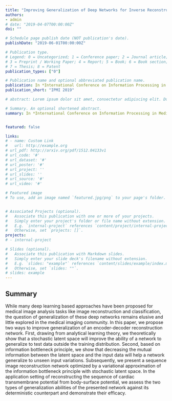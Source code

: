 ```yaml
---
title: "Improving Generalization of Deep Networks for Inverse Reconstruction of Image Sequences"
authors:
- admin
# date: "2019-04-07T00:00:00Z"
doi: ""

# Schedule page publish date (NOT publication's date).
publishDate: "2019-06-01T00:00:00Z"

# Publication type.
# Legend: 0 = Uncategorized; 1 = Conference paper; 2 = Journal article;
# 3 = Preprint / Working Paper; 4 = Report; 5 = Book; 6 = Book section;
# 7 = Thesis; 8 = Patent
publication_types: ["0"]

# Publication name and optional abbreviated publication name.
publication: In *International Conference on Information Processing in Medical Imaging (IPMI), 2019*
publication_short: "IPMI 2019"

# abstract: Lorem ipsum dolor sit amet, consectetur adipiscing elit. Duis posuere tellus ac convallis placerat. Proin tincidunt magna sed ex sollicitudin condimentum. Sed ac faucibus dolor, scelerisque sollicitudin nisi. Cras purus urna, suscipit quis sapien eu, pulvinar tempor diam. Quisque risus orci, mollis id ante sit amet, gravida egestas nisl. Sed ac tempus magna. Proin in dui enim. Donec condimentum, sem id dapibus fringilla, tellus enim condimentum arcu, nec volutpat est felis vel metus. Vestibulum sit amet erat at nulla eleifend gravida.

# Summary. An optional shortened abstract.
summary: In *International Conference on Information Processing in Medical Imaging (IPMI), 2019*


featured: false

links:
# - name: Custom Link
#   url: http://example.org
# url_pdf: http://arxiv.org/pdf/1512.04133v1
# url_code: '#'
# url_dataset: '#'
# url_poster: '#'
# url_project: ''
# url_slides: ''
# url_source: '#'
# url_video: '#'

# Featured image
# To use, add an image named `featured.jpg/png` to your page's folder. 


# Associated Projects (optional).
#   Associate this publication with one or more of your projects.
#   Simply enter your project's folder or file name without extension.
#   E.g. `internal-project` references `content/project/internal-project/index.md`.
#   Otherwise, set `projects: []`.
projects:
# - internal-project

# Slides (optional).
#   Associate this publication with Markdown slides.
#   Simply enter your slide deck's filename without extension.
#   E.g. `slides: "example"` references `content/slides/example/index.md`.
#   Otherwise, set `slides: ""`.
# slides: example
---
```

## Summary
While many deep learning based approaches have been proposed for medical image analysis tasks like image reconstruction and classification, the question of generalization of these deep networks remains elusive and little explored in the medical imaging community. In this paper, we propose two ways to improve generalization of an encoder-decoder reconstruction network. First, drawing from analytical learning theory, we theoretically show that a stochastic latent space will improve the ability of a network to generalize to test data outside the training distribution. Second, based on information bottleneck principle, we show that decreasing the mutual information between the latent space and the input data will help a network generalize to unseen input variations. Subsequently, we present a sequence image reconstruction network optimized by a variational approximation of the information bottleneck principle with stochastic latent space. In the application setting of reconstructing the sequence of cardiac transmembrane potential from body-surface potential, we assess the two types of generalization abilities of the presented network against its deterministic counterpart and demonstrate their efficacy. 
